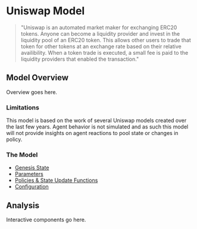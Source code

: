 # Uniswap Model
> "Uniswap is an automated market maker for exchanging ERC20 tokens. Anyone can become a liquidity provider and invest in the liquidity pool of an ERC20 token. This allows other users to trade that token for other tokens at an exchange rate based on their relative availibility. When a token trade is executed, a small fee is paid to the liquidity providers that enabled the transaction."

## Model Overview
Overview goes here.

### Limitations
This model is based on the work of several Uniswap models created over the last few years. Agent behavior is not simulated and as such this model will not provide insights on agent reactions to pool state or changes in policy.

### The Model
- [Genesis State](state.md)
- [Parameters](params.md)
- [Policies & State Update Functions](updates.md)
- [Configuration](config.md)

## Analysis
Interactive components go here.